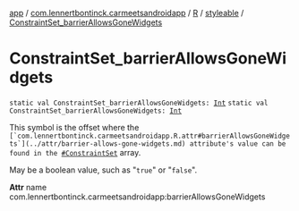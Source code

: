 [app](../../../index.md) / [com.lennertbontinck.carmeetsandroidapp](../../index.md) / [R](../index.md) / [styleable](index.md) / [ConstraintSet_barrierAllowsGoneWidgets](./-constraint-set_barrier-allows-gone-widgets.md)

# ConstraintSet_barrierAllowsGoneWidgets

`static val ConstraintSet_barrierAllowsGoneWidgets: `[`Int`](https://kotlinlang.org/api/latest/jvm/stdlib/kotlin/-int/index.html)
`static val ConstraintSet_barrierAllowsGoneWidgets: `[`Int`](https://kotlinlang.org/api/latest/jvm/stdlib/kotlin/-int/index.html)

This symbol is the offset where the ``[`com.lennertbontinck.carmeetsandroidapp.R.attr#barrierAllowsGoneWidgets`](../attr/barrier-allows-gone-widgets.md) attribute's value can be found in the ``[`#ConstraintSet`](-constraint-set.md) array.

May be a boolean value, such as "`true`" or "`false`".

**Attr**
name com.lennertbontinck.carmeetsandroidapp:barrierAllowsGoneWidgets

